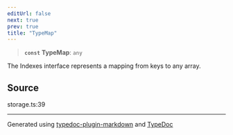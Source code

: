 ```yaml
---
editUrl: false
next: true
prev: true
title: "TypeMap"
---
```


> **`const`** **TypeMap**: `any`

The Indexes interface represents a mapping from keys to any array.

## Source

storage.ts:39

***

Generated using [typedoc-plugin-markdown](https://www.npmjs.com/package/typedoc-plugin-markdown) and [TypeDoc](https://typedoc.org/)
